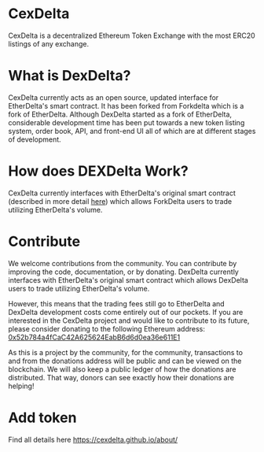 # CexDelta

CexDelta is a decentralized Ethereum Token Exchange with the most ERC20 listings of any exchange.


# What is DexDelta?
CexDelta currently acts as an open source, updated interface for EtherDelta's smart contract. It has been forked from Forkdelta which is a fork of EtherDelta. Although DexDelta started as a fork of EtherDelta, considerable development time has been put towards a new token listing system, order book, API, and front-end UI all of which are at different stages of development. 


# How does DEXDelta Work?
CexDelta currently interfaces with EtherDelta's original smart contract (described in more detail [here](https://www.reddit.com/r/EtherDelta/comments/6kdiyl/smart_contract_overview/)) which allows ForkDelta users to trade utilizing EtherDelta's volume.


# Contribute
We welcome contributions from the community. You can contribute by improving the code, documentation, or by donating. 
DexDelta currently interfaces with EtherDelta's original smart contract which allows DexDelta users to trade utilizing EtherDelta's volume. 

However, this means that the trading fees still go to EtherDelta and DexDelta development costs come entirely out of our pockets. If you are interested in the CexDelta project and would like to contribute to its future, please consider donating to the following Ethereum address: <a href="https://etherscan.io/address/0x52b784a4fCaC42A625624EabB6d6d0ea36e611E1">0x52b784a4fCaC42A625624EabB6d6d0ea36e611E1</a>

As this is a project by the community, for the community, transactions to and from the donations address will be public and can be viewed on the blockchain. We will also keep a public ledger of how the donations are distributed. That way, donors can see exactly how their donations are helping!

# Add token

Find all details here https://cexdelta.github.io/about/
